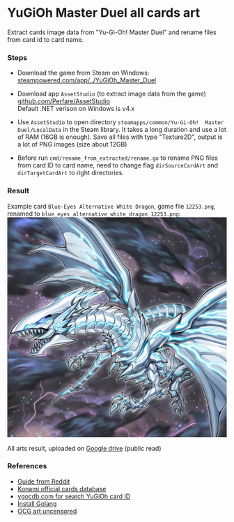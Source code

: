 # YuGiOh Master Duel all cards art

Extract cards image data from "Yu-Gi-Oh! Master Duel" and rename files from card id to card name.

### Steps

* Download the game from Steam on Windows:  
  [steampowered.com/app/../YuGiOh_Master_Duel](https://store.steampowered.com/app/1449850/YuGiOh_Master_Duel/)

* Download app `AssetStudio` (to extract image data from the game)  
  [github.com/Perfare/AssetStudio](https://github.com/Perfare/AssetStudio/releases)  
  Default .NET verison on Windows is v4.x

* Use `AssetStudio` to open directory
  `steamapps/common/Yu-Gi-Oh!  Master Duel/LocalData` in the Steam library.
  It takes a long duration and use a lot of RAM (16GB is enough).
  Save all files with type "Texture2D", output is a lot of PNG images (size about 12GB)

* Before run `cmd/rename_from_extracted/rename.go` to rename PNG files from card ID to card name,
  need to change flag `dirSourceCardArt` and `dirTargetCardArt` to right directories.

### Result

Example card `Blue-Eyes Alternative White Dragon`, game file `12253.png`,
renamed to `blue_eyes_alternative_white_dragon_12253.png`:
![Blue-Eyes Alternative White Dragon](12253.png)

All arts result, uploaded on [Google drive](https://drive.google.com/drive/folders/1PVaWUaullSjaSKwbOi3Q1Xj024Qzq4YD?usp=share_link) (public read)

### References

* [Guide from Reddit](https://www.reddit.com/r/masterduel/comments/uszzul/guide_to_create_card_art_replacement_file_pc/)
* [Konami official cards database](https://www.db.yugioh-card.com/yugiohdb/card_search.action?ope=2&cid=4007&request_locale=en)
* [ygocdb.com for search YuGiOh card ID](https://ygocdb.com/)
* [Install Golang](https://golang.org/doc/install)
* [OCG art uncensored](https://www.youtube.com/watch?v=hXGVXXHT6us)
